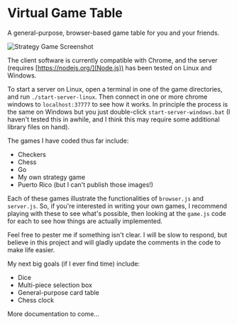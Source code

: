 # Virtual Game Table
A general-purpose, browser-based game table for you and your friends. 

![Strategy Game Screenshot](https://github.com/jaxankey/Virtual-Game-Table/blob/master/common_images/screenshot.png)

The client software is currently compatible with Chrome, and the server (requires [https://nodejs.org/](Node.js)) has been tested on Linux and Windows. 

To start a server on Linux, open a terminal in one of the game directories, and run `./start-server-linux`. Then connect in one or more chrome windows to `localhost:37777` to see how it works. In principle the process is the same on Windows but you just double-click `start-server-windows.bat` (I haven't tested this in awhile, and I think this may require some additional library files on hand).

The games I have coded thus far include:
 * Checkers
 * Chess
 * Go
 * My own strategy game
 * Puerto Rico (but I can't publish those images!)

Each of these games illustrate the functionalities of `browser.js` and `server.js`. So, if you're interested in writing your own games, I recommend playing with these to see what's possible, then looking at the `game.js` code for each to see how things are actually implemented.

Feel free to pester me if something isn't clear. I will be slow to respond, but believe in this project and will gladly update the comments in the code to make life easier.

My next big goals (if I ever find time) include:
 * Dice
 * Multi-piece selection box
 * General-purpose card table
 * Chess clock

More documentation to come...

